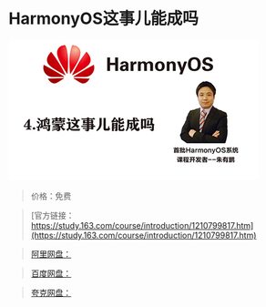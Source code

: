 # HarmonyOS这事儿能成吗

![img](../../../assets/study163/free/06b0aa10e4b042738a9d7cce24c4f8c8.jpg)

> 价格：免费

> [官方链接：https://study.163.com/course/introduction/1210799817.htm](https://study.163.com/course/introduction/1210799817.htm)

> [阿里网盘：]()

> [百度网盘：]()

> [夸克网盘：]()
